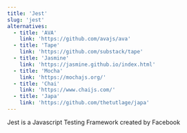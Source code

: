 ```yaml
---
title: 'Jest'
slug: 'jest'
alternatives:
  - title: 'AVA'
    link: 'https://github.com/avajs/ava'
  - title: 'Tape'
    link: 'https://github.com/substack/tape'
  - title: 'Jasmine'
    link: 'https://jasmine.github.io/index.html'
  - title: 'Mocha'
    link: 'https://mochajs.org/'
  - title: 'Chai'
    link: 'https://www.chaijs.com/'
  - title: 'Japa'
    link: 'https://github.com/thetutlage/japa'
---
```


Jest is a Javascript Testing Framework created by Facebook
